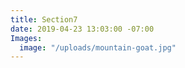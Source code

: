 ```yaml
---
title: Section7
date: 2019-04-23 13:03:00 -07:00
Images:
  image: "/uploads/mountain-goat.jpg"
---
```


